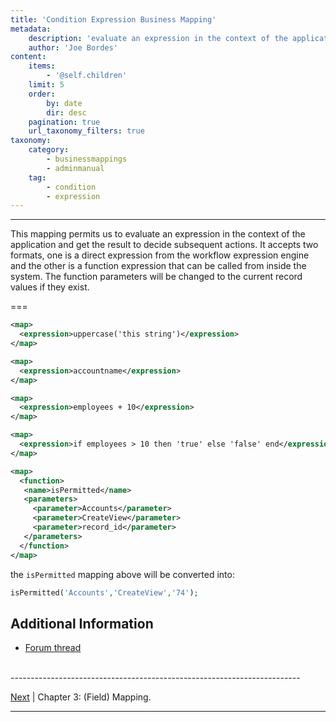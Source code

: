 ```yaml
---
title: 'Condition Expression Business Mapping'
metadata:
    description: 'evaluate an expression in the context of the application and get the result to decide subsequent actions'
    author: 'Joe Bordes'
content:
    items:
        - '@self.children'
    limit: 5
    order:
        by: date
        dir: desc
    pagination: true
    url_taxonomy_filters: true
taxonomy:
    category:
        - businessmappings
        - adminmanual
    tag:
        - condition
        - expression
---
```

---

This mapping permits us to evaluate an expression in the context of the application and get the result to decide subsequent actions. It accepts two formats, one is a direct expression from the workflow expression engine and the other is a function expression that can be called from inside the system. The function parameters will be changed to the current record values if they exist.

===

```xml
<map>
  <expression>uppercase('this string')</expression>
</map>
```

```xml
<map>
  <expression>accountname</expression>
</map>
```

```xml
<map>
  <expression>employees + 10</expression>
</map>
```

```xml
<map>
  <expression>if employees > 10 then 'true' else 'false' end</expression>
</map>
```

```xml
<map>
  <function>
   <name>isPermitted</name>
   <parameters>
     <parameter>Accounts</parameter>
     <parameter>CreateView</parameter>
     <parameter>record_id</parameter>
   </parameters>
  </function>
</map>
```

the `isPermitted` mapping above will be converted into:

 ```php
isPermitted('Accounts','CreateView','74');
```

## Additional Information

* [Forum thread](http://discussions.corebos.org/thread-642.html)


<br>
------------------------------------------------------------------------

[Next](../18.mapping ) | Chapter 3: (Field) Mapping.

------------------------------------------------------------------------